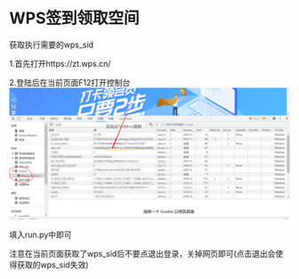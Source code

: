 # WPS签到领取空间

获取执行需要的wps_sid

1.首先打开https://zt.wps.cn/

2.登陆后在当前页面F12打开控制台
![image-20230829151338913](操作.jpg)


填入run.py中即可

注意在当前页面获取了wps_sid后不要点退出登录，关掉网页即可(点击退出会使得获取的wps_sid失效)
